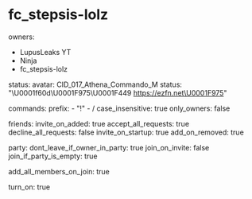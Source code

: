 # fc_stepsis-lolz
owners:
  - LupusLeaks YT
  - Ninja
  - fc_stepsis-lolz

status:
  avatar: CID_017_Athena_Commando_M
  status: "\U0001f60d\U0001F975\U0001F449 https://ezfn.net\U0001F975"

commands:
  prefix:
    - "!"
    - /
  case_insensitive: true
  only_owners: false

friends:
  invite_on_added: true
  accept_all_requests: true
  decline_all_requests: false
  invite_on_startup: true
  add_on_removed: true

party:
  dont_leave_if_owner_in_party: true
  join_on_invite: false
  join_if_party_is_empty: true
  
  add_all_members_on_join: true

turn_on: true
